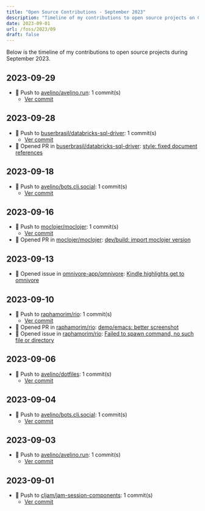 ```yaml
---
title: "Open Source Contributions - September 2023"
description: "Timeline of my contributions to open source projects on GitHub during September 2023."
date: 2023-09-01
url: /foss/2023/09
draft: false
---
```


Below is the timeline of my contributions to open source projects during September 2023.

## 2023-09-29

- 🔨 Push to [avelino/avelino.run](https://github.com/avelino/avelino.run): 1 commit(s)
  - [Ver commit](https://github.com/avelino?tab=overview&from=2023-09-01&to=2023-09-30)

## 2023-09-28

- 🔨 Push to [buserbrasil/databricks-sql-driver](https://github.com/buserbrasil/databricks-sql-driver): 1 commit(s)
  - [Ver commit](https://github.com/avelino?tab=overview&from=2023-09-01&to=2023-09-30)
- 🔀 Opened PR in [buserbrasil/databricks-sql-driver](https://github.com/buserbrasil/databricks-sql-driver): [style: fixed document references](https://github.com/buserbrasil/databricks-sql-driver/pull/4)

## 2023-09-18

- 🔨 Push to [avelino/bots.clj.social](https://github.com/avelino/bots.clj.social): 1 commit(s)
  - [Ver commit](https://github.com/avelino?tab=overview&from=2023-09-01&to=2023-09-30)

## 2023-09-16

- 🔨 Push to [moclojer/moclojer](https://github.com/moclojer/moclojer): 1 commit(s)
  - [Ver commit](https://github.com/avelino?tab=overview&from=2023-09-01&to=2023-09-30)
- 🔀 Opened PR in [moclojer/moclojer](https://github.com/moclojer/moclojer): [dev/build: import moclojer version](https://github.com/moclojer/moclojer/pull/146)

## 2023-09-13

- 🐛 Opened issue in [omnivore-app/omnivore](https://github.com/omnivore-app/omnivore): [Kindle highlights get to omnivore ](https://github.com/omnivore-app/omnivore/issues/2761)

## 2023-09-10

- 🔨 Push to [raphamorim/rio](https://github.com/raphamorim/rio): 1 commit(s)
  - [Ver commit](https://github.com/avelino?tab=overview&from=2023-09-01&to=2023-09-30)
- 🔀 Opened PR in [raphamorim/rio](https://github.com/raphamorim/rio): [demo/emacs: better screenshot](https://github.com/raphamorim/rio/pull/211)
- 🐛 Opened issue in [raphamorim/rio](https://github.com/raphamorim/rio): [Failed to spawn command, no such file or directory](https://github.com/raphamorim/rio/issues/212)

## 2023-09-06

- 🔨 Push to [avelino/dotfiles](https://github.com/avelino/dotfiles): 1 commit(s)
  - [Ver commit](https://github.com/avelino?tab=overview&from=2023-09-01&to=2023-09-30)

## 2023-09-04

- 🔨 Push to [avelino/bots.clj.social](https://github.com/avelino/bots.clj.social): 1 commit(s)
  - [Ver commit](https://github.com/avelino?tab=overview&from=2023-09-01&to=2023-09-30)

## 2023-09-03

- 🔨 Push to [avelino/avelino.run](https://github.com/avelino/avelino.run): 1 commit(s)
  - [Ver commit](https://github.com/avelino?tab=overview&from=2023-09-01&to=2023-09-30)

## 2023-09-01

- 🔨 Push to [cljam/jam-session-components](https://github.com/cljam/jam-session-components): 1 commit(s)
  - [Ver commit](https://github.com/avelino?tab=overview&from=2023-09-01&to=2023-09-30)


